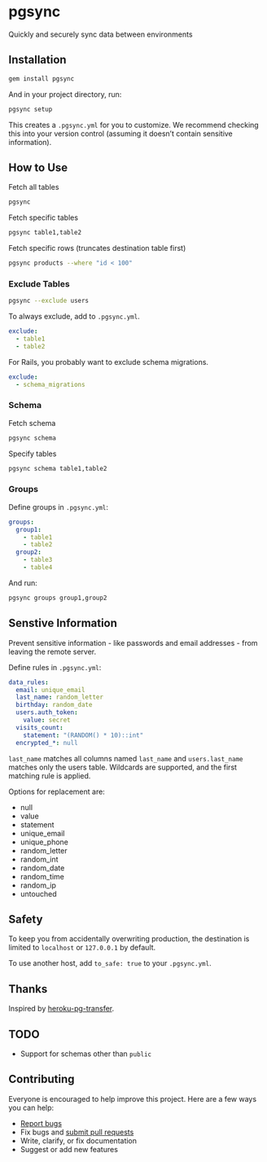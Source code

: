 # pgsync

Quickly and securely sync data between environments

## Installation

```sh
gem install pgsync
```

And in your project directory, run:

```sh
pgsync setup
```

This creates a `.pgsync.yml` for you to customize. We recommend checking this into your version control (assuming it doesn’t contain sensitive information).

## How to Use

Fetch all tables

```sh
pgsync
```

Fetch specific tables

```sh
pgsync table1,table2
```

Fetch specific rows (truncates destination table first)

```sh
pgsync products --where "id < 100"
```

### Exclude Tables

```sh
pgsync --exclude users
```

To always exclude, add to `.pgsync.yml`.

```yml
exclude:
  - table1
  - table2
```

For Rails, you probably want to exclude schema migrations.

```yml
exclude:
  - schema_migrations
```

### Schema

Fetch schema

```sh
pgsync schema
```

Specify tables

```sh
pgsync schema table1,table2
```

### Groups

Define groups in `.pgsync.yml`:

```yml
groups:
  group1:
    - table1
    - table2
  group2:
    - table3
    - table4
```

And run:

```sh
pgsync groups group1,group2
```

## Senstive Information

Prevent sensitive information - like passwords and email addresses - from leaving the remote server.

Define rules in `.pgsync.yml`:

```yml
data_rules:
  email: unique_email
  last_name: random_letter
  birthday: random_date
  users.auth_token:
    value: secret
  visits_count:
    statement: "(RANDOM() * 10)::int"
  encrypted_*: null
```

`last_name` matches all columns named `last_name` and `users.last_name` matches only the users table. Wildcards are supported, and the first matching rule is applied.

Options for replacement are:

- null
- value
- statement
- unique_email
- unique_phone
- random_letter
- random_int
- random_date
- random_time
- random_ip
- untouched

## Safety

To keep you from accidentally overwriting production, the destination is limited to `localhost` or `127.0.0.1` by default.

To use another host, add `to_safe: true` to your `.pgsync.yml`.

## Thanks

Inspired by [heroku-pg-transfer](https://github.com/ddollar/heroku-pg-transfer).

## TODO

- Support for schemas other than `public`

## Contributing

Everyone is encouraged to help improve this project. Here are a few ways you can help:

- [Report bugs](https://github.com/ankane/pgsync/issues)
- Fix bugs and [submit pull requests](https://github.com/ankane/pgsync/pulls)
- Write, clarify, or fix documentation
- Suggest or add new features
